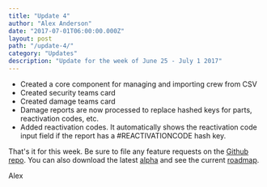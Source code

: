 ```yaml
---
title: "Update 4"
author: "Alex Anderson"
date: "2017-07-01T06:00:00.000Z"
layout: post
path: "/update-4/"
category: "Updates"
description: "Update for the week of June 25 - July 1 2017"
---
```


* Created a core component for managing and importing crew from CSV
* Created security teams card
* Created damage teams card
* Damage reports are now processed to replace hashed keys for parts, reactivation codes, etc.
* Added reactivation codes. It automatically shows the reactivation code input field if the report has a #REACTIVATIONCODE hash key.

That's it for this week. Be sure to file any feature requests on the [Github repo](https://github.com/Thorium-Sim/thorium/issues). You can also download the latest [alpha](https://github.com/Thorium-Sim/thorium/releases) and see the current [roadmap](https://github.com/Thorium-Sim/thorium/projects/2).

Alex
